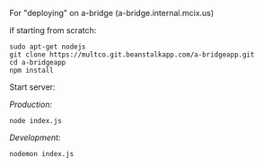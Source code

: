 For "deploying" on a-bridge (a-bridge.internal.mcix.us)

if starting from scratch:

```console
sudo apt-get nodejs
git clone https://multco.git.beanstalkapp.com/a-bridgeapp.git
cd a-bridgeapp
npm install
```

Start server:

*Production:*
```console
node index.js
```
*Development:*
```console
nodemon index.js
```
